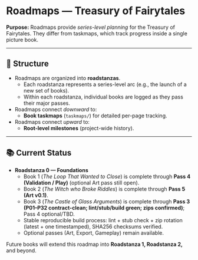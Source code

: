 # Roadmaps — Treasury of Fairytales

**Purpose:** Roadmaps provide *series-level planning* for the Treasury of Fairytales.
They differ from taskmaps, which track progress inside a single picture book.

---

## 🧭 Structure

- Roadmaps are organized into **roadstanzas**.
  - Each roadstanza represents a series-level arc (e.g., the launch of a new set of books).
  - Within each roadstanza, individual books are logged as they pass their major passes.
- Roadmaps connect *downward* to:
  - **Book taskmaps** (`taskmaps/`) for detailed per-page tracking.
- Roadmaps connect *upward* to:
  - **Root-level milestones** (project-wide history).

---

## 📚 Current Status

- **Roadstanza 0 — Foundations**
  - Book 1 (*The Loop That Wanted to Close*) is complete through **Pass 4 (Validation / Play)** (optional Art pass still open).
  - Book 2 (*The Witch who Broke Riddles*) is complete through **Pass 5 (Art v0.1)**.
  - Book 3 (*The Castle of Glass Arguments*) is complete through **Pass 3 (P01–P32 contract-clean; lint/stub/build green; zips confirmed)**; Pass 4 optional/TBD.
  - Stable reproducible build process: lint + stub check + zip rotation (latest + one timestamped), SHA256 checksums verified.
  - Optional passes (Art, Export, Gameplay) remain available.

Future books will extend this roadmap into **Roadstanza 1, Roadstanza 2,** and beyond.
